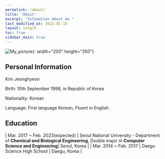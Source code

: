 ```yaml
---
permalink: /about/
title: "About"
excerpt: "Infomation About me "
last_modified_at: 2023-01-15
layout: single
toc: true
sidebar_main: true
---
```


![My_picture](https://jasonkim8652.github.io/assets/images/My_picture.jpg){: width="200" height="350"}

## Personal Information

Kim Jeonghyeon

Birth: 10th September 1998, in Republic of Korea

Nationality: Korean

Language: First language Korean, Fluent in English

## Education

| Mar. 2017 ~ Feb. 2023(expected) | Seoul National University - Department of **Chemical and Biological Engineering**, Double major in **Computer Science and Engineering**| Seoul, Korea |
| Mar. 2014 ~ Feb. 2017 | Daegu Science High School | Daegu, Korea |

